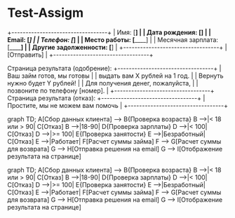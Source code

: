# Test-Assigm
+----------------------------------+
| Имя: [__________________________] |
| Дата рождения: [______________]  |
| Email: [_______________________] |
| Телефон: [_____________________] |
| Место работы: [______________]   |
| Месячная зарплата: [__________]  |
| Другие задолженности: [______]   |
+----------------------------------+
| [Отправить]                      |
+----------------------------------+

Страница результата (одобрение):
+----------------------------------+
| Ваш займ готов, мы готовы        |
| выдать вам X рублей на 1 год.    |
| Вернуть нужно будет Y рублей!    |
| Для получения денег, пожалуйста, |
| позвоните по телефону [номер].   |
+----------------------------------+
Страница результата (отказ):
+----------------------------------+
| Простите, мы не можем вам помочь |
+----------------------------------+

graph TD;
    A[Сбор данных клиента] --> B{Проверка возраста}
    B -->|< 18 или > 90| C[Отказ]
    B -->|18-90| D{Проверка зарплаты}
    D -->|< 100| C[Отказ]
    D -->|>= 100| E{Проверка занятости}
    E -->|Безработный| C[Отказ]
    E -->|Работает| F[Расчет суммы займа]
    F --> G[Расчет суммы для возврата]
    G --> H[Отправка решения на email]
    G --> I[Отображение результата на странице]

   graph TD;
    A[Сбор данных клиента] --> B{Проверка возраста}
    B -->|< 18 или > 90| C[Отказ]
    B -->|18-90| D{Проверка зарплаты}
    D -->|< 100| C[Отказ]
    D -->|>= 100| E{Проверка занятости}
    E -->|Безработный| C[Отказ]
    E -->|Работает| F[Расчет суммы займа]
    F --> G[Расчет суммы для возврата]
    G --> H[Отправка решения на email]
    G --> I[Отображение результата на странице]

